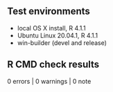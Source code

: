 

## Test environments
* local OS X install, R 4.1.1
* Ubuntu Linux 20.04.1, R 4.1.1
* win-builder (devel and release)

## R CMD check results

0 errors | 0 warnings | 0 note

